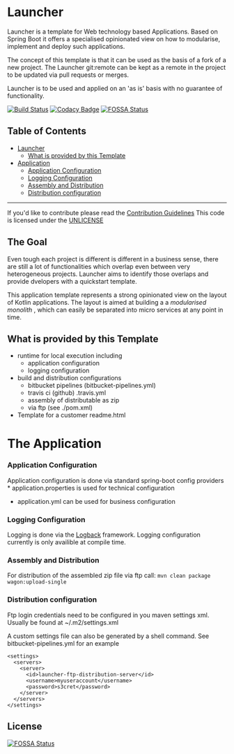 Launcher
================
Launcher is a template for Web technology based Applications.
Based on Spring Boot it offers a specialised opinionated view on
how to modularise, implement and deploy such applications.

The concept of this template is that it can be used as the basis of a fork of a new project. The Launcher git:remote can be kept as a remote in the project to be updated via pull requests or merges.

Launcher is to be used and applied on an 'as is' basis with no guarantee of functionality.

[![Build Status](https://travis-ci.org/systemkern/launcher.svg?branch=master)](https://travis-ci.org/systemkern/launcher)
[![Codacy Badge](https://api.codacy.com/project/badge/Grade/1223c155302d4815a262b3c192158901)](https://www.codacy.com/app/systemkern/launcher?utm_source=github.com&amp;utm_medium=referral&amp;utm_content=systemkern/launcher&amp;utm_campaign=Badge_Grade)
[![FOSSA Status](https://app.fossa.io/api/projects/git%2Bgithub.com%2Fsystemkern%2Flauncher.svg?type=shield)](https://app.fossa.io/projects/git%2Bgithub.com%2Fsystemkern%2Flauncher?ref=badge_shield)


Table of Contents
----------------

* [Launcher](#launcher)
  * [What is provided by this Template](#what-is-provided-by-this-template)
* [Application](#application)
  * [Application Configuration](#application-configuration)
  * [Logging Configuration](#logging-configuration)
  * [Assembly and Distribution](#assembly-and-distribution)
  * [Distribution configuration](#distribution-configuration)

___
If you'd like to contribute please read the [Contribution Guidelines](CONTRIBUTE.md)
This code is licensed under the [UNLICENSE](LICENSE)



The Goal
----------------
Even tough each project is different is different in a business sense,
there are still a lot of functionalities which overlap even between very
heterogeneous projects. Launcher aims to identify those overlaps and provide
dvelopers with a quickstart template.

This application template represents a strong opinionated view on the layout of Kotlin applications.
The layout is aimed at building a a _modularised monolith_ , which can easily be separated into
micro services at any point in time.



What is provided by this Template
----------------
* runtime for local execution including 
  * application configuration
  * logging configuration
* build and distribution configurations
  * bitbucket pipelines (bitbucket-pipelines.yml)
  * travis ci (github) .travis.yml
  * assembly of distributable as zip
  * via ftp (see ./pom.xml)
* Template for a customer readme.html


The Application
================

### Application Configuration
Application configuration is done via standard spring-boot config providers
    * application.properties is used for technical configuration
* application.yml can be used for business configuration

### Logging Configuration
Logging is done via the [Logback](https://logback.qos.ch/documentation.html) framework.
Logging configuration currently is only availible at compile time.

### Assembly and Distribution
For distribution of the assembled zip file via ftp call:
`mvn clean package wagon:upload-single`

### Distribution configuration
Ftp login credentials need to be configured in you maven settings xml.
Usually be found at ~/.m2/settings.xml

A custom settings file can also be generated by a shell command.
See bitbucket-pipelines.yml for an example

```
<settings>
  <servers>
    <server>
      <id>launcher-ftp-distribution-server</id>
      <username>myuseraccount</username>
      <password>s3cret</password>
    </server>
  </servers>
</settings>
```


## License
[![FOSSA Status](https://app.fossa.io/api/projects/git%2Bgithub.com%2Fsystemkern%2Flauncher.svg?type=large)](https://app.fossa.io/projects/git%2Bgithub.com%2Fsystemkern%2Flauncher?ref=badge_large)

